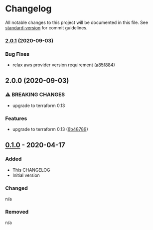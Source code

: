 # Changelog

All notable changes to this project will be documented in this file. See [standard-version](https://github.com/conventional-changelog/standard-version) for commit guidelines.

### [2.0.1](https://gitlab.com/guardianproject-ops/terraform-aws-lambda-matrix-alertmanager/compare/2.0.0...2.0.1) (2020-09-03)


### Bug Fixes

* relax aws provider version requirement ([a85f884](https://gitlab.com/guardianproject-ops/terraform-aws-lambda-matrix-alertmanager/commit/a85f884cf78df05a8c94413f22a645017f7257a5))

## 2.0.0 (2020-09-03)


### ⚠ BREAKING CHANGES

* upgrade to terraform 0.13

### Features

* upgrade to terraform 0.13 ([6b48789](https://gitlab.com/guardianproject-ops/terraform-aws-lambda-matrix-alertmanager/commit/6b48789b8c3c4112b857229b66e3d3f533f4a2a9))

## [0.1.0] - 2020-04-17

### Added

- This CHANGELOG
- Initial version

### Changed

n/a

### Removed

n/a

[Unreleased]: https://gitlab.com/guardianproject-ops/terraform-aws-lambda-matrix-alertmanager/compare/0.1.0...HEAD
[0.1.0]: https://gitlab.com/guardianproject-ops/terraform-aws-lambda-matrix-alertmanager/tag/0.1.0
